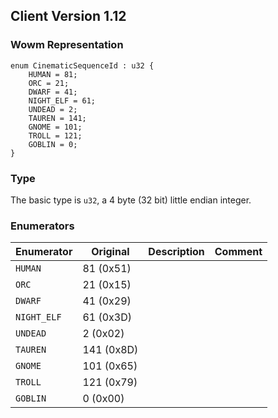 ## Client Version 1.12

### Wowm Representation
```rust,ignore
enum CinematicSequenceId : u32 {
    HUMAN = 81;    
    ORC = 21;    
    DWARF = 41;    
    NIGHT_ELF = 61;    
    UNDEAD = 2;    
    TAUREN = 141;    
    GNOME = 101;    
    TROLL = 121;    
    GOBLIN = 0;    
}
```
### Type
The basic type is `u32`, a 4 byte (32 bit) little endian integer.
### Enumerators
| Enumerator | Original  | Description | Comment |
| --------- | -------- | ----------- | ------- |
| `HUMAN` | 81 (0x51) |  |  |
| `ORC` | 21 (0x15) |  |  |
| `DWARF` | 41 (0x29) |  |  |
| `NIGHT_ELF` | 61 (0x3D) |  |  |
| `UNDEAD` | 2 (0x02) |  |  |
| `TAUREN` | 141 (0x8D) |  |  |
| `GNOME` | 101 (0x65) |  |  |
| `TROLL` | 121 (0x79) |  |  |
| `GOBLIN` | 0 (0x00) |  |  |
